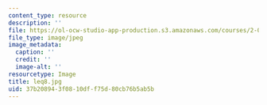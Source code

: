 ```yaml
---
content_type: resource
description: ''
file: https://ol-ocw-studio-app-production.s3.amazonaws.com/courses/2-003-modeling-dynamics-and-control-i-spring-2005/37b208943f0810dff75d80cb76b5ab5b_leq8.jpg
file_type: image/jpeg
image_metadata:
  caption: ''
  credit: ''
  image-alt: ''
resourcetype: Image
title: leq8.jpg
uid: 37b20894-3f08-10df-f75d-80cb76b5ab5b
---
```

